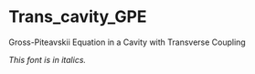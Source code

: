 # Trans_cavity_GPE
Gross-Piteavskii Equation in a Cavity with Transverse Coupling

*This font is in italics.*
